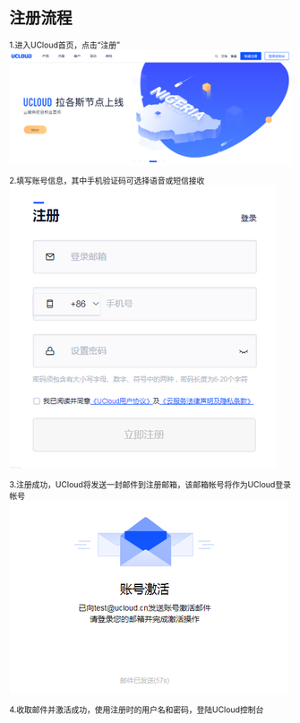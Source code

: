 

# 注册流程

1.进入UCloud首页，点击“注册”  
![](/images/account_20190102113711.png)

2.填写账号信息，其中手机验证码可选择语音或短信接收  
![](/images/account_20190102114702.png)

3.注册成功，UCloud将发送一封邮件到注册邮箱，该邮箱帐号将作为UCloud登录帐号  
![](/images/account_20190102115103.png)

4.收取邮件并激活成功，使用注册时的用户名和密码，登陆UCloud控制台
